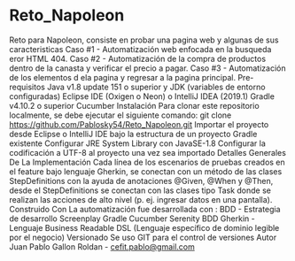 # Reto_Napoleon
Reto para Napoleon, consiste en probar una pagina web y algunas de sus caracteristicas 
Caso #1 - Automatización web enfocada en la busqueda eror HTML 404.
Caso #2 - Automatización de la compra de productos dentro de la canasta y verificar el precio a pagar. 
Caso #3 - Automatización de los elementos d ela pagina y regresar a la pagina principal. 
Pre-requisitos Java v1.8 update 151 o superior y JDK (variables de entorno configuradas) Eclipse IDE (Oxigen o Neon) o IntelliJ IDEA (2019.1) Gradle v4.10.2 o superior Cucumber Instalación Para clonar este repositorio localmente, se debe ejecutar el siguiente comando: git clone https://github.com/Pablosky54/Reto_Napoleon.git Importar el proyecto desde Eclipse o IntelliJ IDE bajo la estructura de un proyecto Gradle existente Configurar JRE System Library con JavaSE-1.8 Configurar la codificación a UTF-8 al proyecto una vez sea importado Detalles Generales De La Implementación Cada línea de los escenarios de pruebas creados en el feature bajo lenguaje Gherkin, se conectan con un método de las clases StepDefinitions con la ayuda de anotaciones @Given, @When y @Then, desde el StepDefinitions se conectan con las clases tipo Task donde se realizan las acciones de alto nivel (p. ej. ingresar datos en una pantalla).  Construido Con La automatización fue desarrollada con : BDD - Estrategia de desarrollo Screenplay Gradle Cucumber Serenity BDD Gherkin - Lenguaje Business Readable DSL (Lenguaje específico de dominio legible por el negocio) Versionado Se uso GIT para el control de versiones  Autor Juan Pablo Gallon Roldan - cefit.pablo@gmail.com

